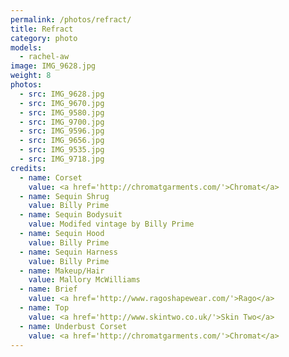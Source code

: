 ```yaml
---
permalink: /photos/refract/
title: Refract
category: photo
models:
  - rachel-aw
image: IMG_9628.jpg
weight: 8
photos:
  - src: IMG_9628.jpg
  - src: IMG_9670.jpg
  - src: IMG_9580.jpg
  - src: IMG_9700.jpg
  - src: IMG_9596.jpg
  - src: IMG_9656.jpg
  - src: IMG_9535.jpg
  - src: IMG_9718.jpg
credits:
  - name: Corset
    value: <a href='http://chromatgarments.com/'>Chromat</a>
  - name: Sequin Shrug
    value: Billy Prime
  - name: Sequin Bodysuit
    value: Modifed vintage by Billy Prime
  - name: Sequin Hood
    value: Billy Prime
  - name: Sequin Harness
    value: Billy Prime
  - name: Makeup/Hair
    value: Mallory McWilliams
  - name: Brief
    value: <a href='http://www.ragoshapewear.com/'>Rago</a>
  - name: Top
    value: <a href='http://www.skintwo.co.uk/'>Skin Two</a>
  - name: Underbust Corset
    value: <a href='http://chromatgarments.com/'>Chromat</a>
---
```

